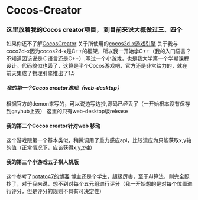 # Cocos-Creator

### 这里放着我的Cocos creator项目， 到目前来说大概做过三、四个
如果你还不了解<a href="http://www.cocos.com/docs/creator/getting-started/index.html">CocosCreator</a>
关于所使用的<a href="https://en.wikipedia.org/wiki/Cocos2d">cocos2d-x游戏引擎</a>
关于我与coco2d-x因为cocos2d-x是C++的框架，所以我一开始学C++（我的入门语言？不知道因该说是Ｃ语言还是C++）,写过一个小游戏，也是我大学第一个学期课程设计。代码貌似也丢了，这算是半个Cocos游戏吧，官方还是非常给力的，就在前天集成了物理引擎推出了1.5


##### 我的第一个Cocos creator游戏（web-desktop）
根据官方的demon来写的，可以说边写边抄,源码已经丢了（一开始根本没有保存到gayhub上去）
这里的只有web-desktop版release

#### 我的第二个Cocos creator针对web 移动
这个游戏跟第一个基本类似，稍微调用了重力感应api，比较渣应为只能获取x,y轴的值（正常情况下，应该获得x,y,z轴）

#### 我的第三个小游戏五子棋人机版
这个参考了<a href="http://blog.csdn.net/potato47/article/category/6188026">potato47的博客</a>
博主还是个学生，超级厉害，至于Ai算法，则完全照抄了，对于我来说，想不到对每个五元组进行评分（我一开始想的是对每个位置进行评分，但是评分的规则不具有可决定性）
